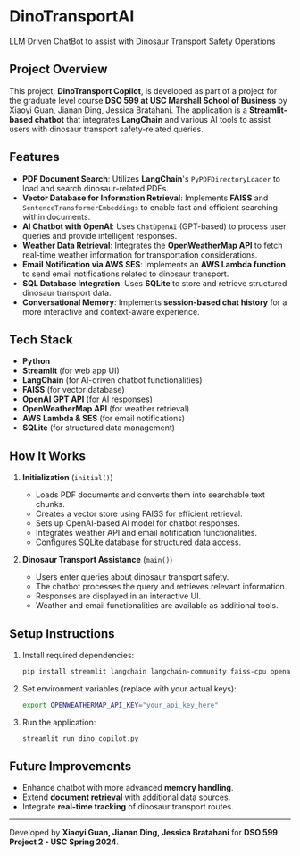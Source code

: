 # DinoTransportAI
LLM Driven ChatBot to assist with Dinosaur Transport Safety Operations

## Project Overview
This project, **DinoTransport Copilot**, is developed as part of a project for the graduate level course **DSO 599 at USC Marshall School of Business** by Xiaoyi Guan, Jianan Ding, Jessica Bratahani. The application is a **Streamlit-based chatbot** that integrates **LangChain** and various AI tools to assist users with dinosaur transport safety-related queries.

## Features
- **PDF Document Search**: Utilizes **LangChain**'s `PyPDFDirectoryLoader` to load and search dinosaur-related PDFs.
- **Vector Database for Information Retrieval**: Implements **FAISS** and `SentenceTransformerEmbeddings` to enable fast and efficient searching within documents.
- **AI Chatbot with OpenAI**: Uses `ChatOpenAI` (GPT-based) to process user queries and provide intelligent responses.
- **Weather Data Retrieval**: Integrates the **OpenWeatherMap API** to fetch real-time weather information for transportation considerations.
- **Email Notification via AWS SES**: Implements an **AWS Lambda function** to send email notifications related to dinosaur transport.
- **SQL Database Integration**: Uses **SQLite** to store and retrieve structured dinosaur transport data.
- **Conversational Memory**: Implements **session-based chat history** for a more interactive and context-aware experience.

## Tech Stack
- **Python**
- **Streamlit** (for web app UI)
- **LangChain** (for AI-driven chatbot functionalities)
- **FAISS** (for vector database)
- **OpenAI GPT API** (for AI responses)
- **OpenWeatherMap API** (for weather retrieval)
- **AWS Lambda & SES** (for email notifications)
- **SQLite** (for structured data management)

## How It Works
1. **Initialization** (`initial()`)
   - Loads PDF documents and converts them into searchable text chunks.
   - Creates a vector store using FAISS for efficient retrieval.
   - Sets up OpenAI-based AI model for chatbot responses.
   - Integrates weather API and email notification functionalities.
   - Configures SQLite database for structured data access.

2. **Dinosaur Transport Assistance** (`main()`)
   - Users enter queries about dinosaur transport safety.
   - The chatbot processes the query and retrieves relevant information.
   - Responses are displayed in an interactive UI.
   - Weather and email functionalities are available as additional tools.

## Setup Instructions
1. Install required dependencies:
   ```bash
   pip install streamlit langchain langchain-community faiss-cpu openai sqlite3
   ```
2. Set environment variables (replace with your actual keys):
   ```bash
   export OPENWEATHERMAP_API_KEY="your_api_key_here"
   ```
3. Run the application:
   ```bash
   streamlit run dino_copilot.py
   ```

## Future Improvements
- Enhance chatbot with more advanced **memory handling**.
- Extend **document retrieval** with additional data sources.
- Integrate **real-time tracking** of dinosaur transport routes.

---
Developed by **Xiaoyi Guan, Jianan Ding, Jessica Bratahani** for **DSO 599 Project 2 - USC Spring 2024**.


